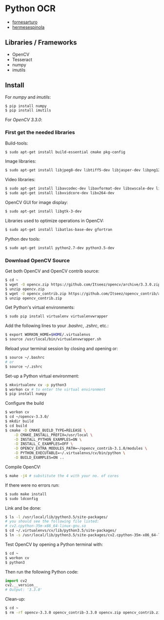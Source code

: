 # Python OCR
* [fornesarturo](https://github.com/fornesarturo/)
* [hermesespinola](https://github.com/hermesespinola/)

## Libraries / Frameworks

* OpenCV
* Tesseract
* numpy
* imutils

## Install

For *numpy* and *imutils*:
```bash
$ pip install numpy
$ pip install imutils
```

For *OpenCV 3.3.0*:

### First get the needed libraries

Build-tools:
```bash
$ sudo apt-get install build-essential cmake pkg-config
```

Image libraries:
```bash
$ sudo apt-get install libjpeg8-dev libtiff5-dev libjasper-dev libpng12-dev
```

Video libraries:
```bash
$ sudo apt-get install libavcodec-dev libavformat-dev libswscale-dev libv4l-dev
$ sudo apt-get install libxvidcore-dev libx264-dev
```

OpenCV GUI for image display:
```bash
$ sudo apt-get install libgtk-3-dev
```

Libraries used to optimize operations in OpenCV:
```bash
$ sudo apt-get install libatlas-base-dev gfortran
```

Python dev tools:
```bash
$ sudo apt-get install python2.7-dev python3.5-dev
```

### Download OpenCV Source

Get both OpenCV and OpenCV contrib source:
```bash
$ cd ~
$ wget -O opencv.zip https://github.com/Itseez/opencv/archive/3.3.0.zip
$ unzip opencv.zip
$ wget -O opencv_contrib.zip https://github.com/Itseez/opencv_contrib/archive/3.1.0.zip
$ unzip opencv_contrib.zip
```

Get Python's virtual environments:

```bash
$ sudo pip install virtualenv virtualenvwrapper
```

Add the following lines to your *.bashrc*, *.zshrc*, etc.:

```bash
$ export WORKON_HOME=$HOME/.virtualenvs
$ source /usr/local/bin/virtualenvwrapper.sh
```

Reload your terminal session by closing and opening or:

```bash
$ source ~/.bashrc
# or
$ source ~/.zshrc
```

Set-up a Python virtual environment:

```bash
$ mkvirtualenv cv -p python3
$ workon cv # to enter the virtual environment
$ pip install numpy
```

Configure the build

```bash
$ workon cv
$ cd ~/opencv-3.3.0/
$ mkdir build
$ cd build
$ cmake -D CMAKE_BUILD_TYPE=RELEASE \
    -D CMAKE_INSTALL_PREFIX=/usr/local \
    -D INSTALL_PYTHON_EXAMPLES=ON \
    -D INSTALL_C_EXAMPLES=OFF \
    -D OPENCV_EXTRA_MODULES_PATH=~/opencv_contrib-3.1.0/modules \
    -D PYTHON_EXECUTABLE=~/.virtualenvs/cv/bin/python \
    -D BUILD_EXAMPLES=ON ..
```

Compile OpenCV:

```bash
$ make -j4 # substitute the 4 with your no. of cores
```

If there were no errors run:

```bash
$ sudo make install
$ sudo ldconfig
```

Link and be done:

```bash
$ ls -l /usr/local/lib/python3.5/site-packages/
# you should see the following file listed:
# cv2.cpython-35m-x86_64-linux-gnu.so
$ cd ~/.virtualenvs/cv/lib/python3.5/site-packages/
$ ln -s /usr/local/lib/python3.5/site-packages/cv2.cpython-35m-x86_64-linux-gnu.so cv2.so
```

Test OpenCV by opening a Python terminal with:

```bash
$ cd ~
$ workon cv
$ python3
```

Then run the following Python code:

```python
import cv2
cv2.__version__
# Output: '3.3.0'
```

Clean-up:

```bash
$ cd ~
$ rm -rf opencv-3.3.0 opencv_contrib-3.3.0 opencv.zip opencv_contrib.zip
```
